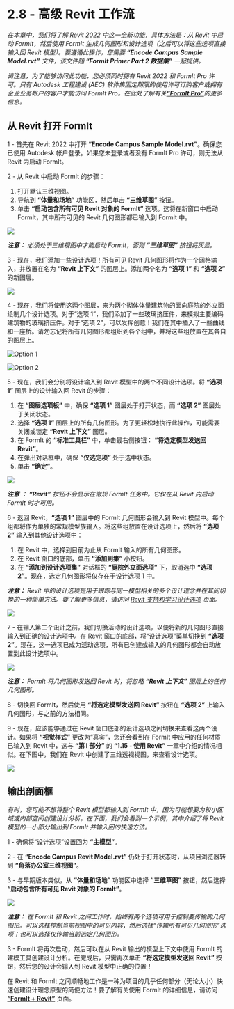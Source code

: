# 2.8 - 高级 Revit 工作流

_在本章中，我们将了解 Revit 2022 中这一全新功能，具体方法是：从 Revit 中启动 FormIt，然后使用 FormIt 生成几何图形和设计选项（之后可以将这些选项直接输入回 Revit 模型）。要遵循此操作，您需要_ _**“Encode Campus Sample Model.rvt”**_ _文件，该文件随_ _**“FormIt Primer Part 2 数据集”** 一起提供。_

_请注意，为了能够访问此功能，您必须同时拥有 Revit 2022 和 FormIt Pro 许可。只有 Autodesk 工程建设 (AEC) 软件集固定期限的使用许可订购客户或拥有企业业务帐户的客户才能访问 FormIt Pro。在此处了解有关_[_**“FormIt Pro”**_](https://formit.autodesk.com/#pro-callout)_的更多信息。_

## 从 Revit 打开 FormIt

1 - 首先在 Revit 2022 中打开 **“Encode Campus Sample Model.rvt”**。确保您已使用 Autodesk 帐户登录。如果您未登录或者没有 FormIt Pro 许可，则无法从 Revit 内启动 FormIt。

2 - 从 Revit 中启动 FormIt 的步骤：

1. 打开默认三维视图。
2. 导航到 **“体量和场地”** 功能区，然后单击 **“三维草图”** 按钮。
3. 单击 **“启动包含所有可见 Revit 对象的 FormIt”** 选项。这将在新窗口中启动 FormIt，其中所有可见的 Revit 几何图形都已输入到 FormIt 中。

![](<../../.gitbook/assets/0 (22).png>)

_**注意：**_ _必须处于三维视图中才能启动 FormIt，否则_ _**“三维草图”**_ _按钮将灰显。_

3 - 现在，我们添加一些设计选项！所有可见 Revit 几何图形将作为一个网格输入，并放置在名为 **“Revit 上下文”** 的图层上。添加两个名为 **“选项 1”** 和 **“选项 2”** 的新图层。

![](<../../.gitbook/assets/1 (23) (1).png>)

4 - 现在，我们将使用这两个图层，来为两个砌体体量建筑物的面向庭院的外立面绘制几个设计选项。对于“选项 1”，我们添加了一些玻璃挤压件，来模拟主要编码建筑物的玻璃挤压件。对于“选项 2”，可以发挥创意！我们在其中插入了一些曲线和一座桥。请勿忘记将所有几何图形都组织到各个组中，并将这些组放置在其各自的图层上。

![Option 1](<../../.gitbook/assets/2 (23) (1).png>)

![Option 2](<../../.gitbook/assets/3 (20) (1).png>)

5 - 现在，我们会分别将设计输入到 Revit 模型中的两个不同设计选项。将 **“选项 1”** 图层上的设计输入回 Revit 的步骤：

1. 在 **“图层选项板”** 中，确保 **“选项 1”** 图层处于打开状态，而 **“选项 2”** 图层处于关闭状态。
2. 选择 **“选项 1”** 图层上的所有几何图形。为了更轻松地执行此操作，可能需要关闭或锁定 **“Revit 上下文”** 图层。
3. 在 FormIt 的 **“标准工具栏”** 中，单击最右侧按钮： **“将选定模型发送回 Revit”**。
4. 在弹出对话框中，确保 **“仅选定项”** 处于选中状态。
5. 单击 **“确定”**。

![](<../../.gitbook/assets/4 (19) (1).png>)

_**注意**_ _：_ _**“Revit”**_ _按钮不会显示在常规 FormIt 任务中。它仅在从 Revit 内启动 FormIt 时才可用。_

6 - 返回 Revit，**“选项 1”** 图层中的 FormIt 几何图形会输入到 Revit 模型中。每个组都将作为单独的常规模型族输入。将这些组放置在设计选项上，然后将 **“选项 2”** 输入到其他设计选项中：

1. 在 Revit 中，选择到目前为止从 FormIt 输入的所有几何图形。
2. 在 Revit 窗口的底部，单击 **“添加到集”** 小按钮。
3. 在 **“添加到设计选项集”** 对话框的 **“庭院外立面选项”** 下，取消选中 **“选项 2”**。现在，选定几何图形将仅存在于设计选项 1 中。

_**注意：**_ _Revit 中的设计选项是用于跟踪与同一模型相关的多个设计理念并在其间切换的一种简单方法。要了解更多信息，请访问_ [_Revit 支持和学习设计选项_](https://knowledge.autodesk.com/support/revit-products/learn-explore/caas/CloudHelp/cloudhelp/2021/ENU/Revit-Model/files/GUID-D48B1E7E-BC34-414E-85BD-790F199BB2C0-htm.html) _页面。_

![](<../../.gitbook/assets/5 (18).png>)

7 - 在输入第二个设计之前，我们切换活动的设计选项，以便将新的几何图形直接输入到正确的设计选项中。在 Revit 窗口的底部，将“设计选项”菜单切换到 **“选项 2”**。现在，这一选项已成为活动选项，所有已创建或输入的几何图形都会自动放置到此设计选项中。

![](<../../.gitbook/assets/6 (15).png>)

_**注意：**_ _FormIt 将几何图形发送回 Revit 时，将忽略_ _**“Revit 上下文”** 图层上的任何几何图形。_

8 - 切换回 FormIt，然后使用 **“将选定模型发送回 Revit”** 按钮在 **“选项 2”** 上输入几何图形，与之前的方法相同。

9 - 现在，应该能够通过在 Revit 窗口底部的设计选项之间切换来查看这两个设计。如果将 **“视觉样式”** 更改为“真实”，您还会看到在 FormIt 中应用的任何材质已输入到 Revit 中，这与 **“第 I 部分”** 的 **“1.15 - 使用 Revit”** 一章中介绍的情况相似。在下图中，我们在 Revit 中创建了三维透视视图，来查看设计选项。

![](<../../.gitbook/assets/7 (10).png>)

## 输出剖面框

_有时，您可能不想将整个 Revit 模型都输入到 FormIt 中，因为可能想要为较小区域或内部空间创建设计分析。在下面，我们会看到一个示例，其中介绍了将 Revit 模型的一小部分输出到 FormIt 并输入回的快速方法。_

1 - 确保将“设计选项”设置回为 **“主模型”**。

2 - 在 **“Encode Campus Revit Model.rvt”** 仍处于打开状态时，从项目浏览器转到 **“角落办公室三维视图”**。

3 - 与早期版本类似，从 **“体量和场地”** 功能区中选择 **“三维草图”** 按钮，然后选择 **“启动包含所有可见 Revit 对象的 FormIt”**。

![](<../../.gitbook/assets/8 (10) (1).png>)

_**注意：**_ _在 FormIt 和 Revit 之间工作时，始终有两个选项可用于控制要传输的几何图形。可以选择控制当前视图中的可见内容，然后选择“传输所有可见几何图形”选项；也可以选择仅传输当前选定几何图形。_

3 - FormIt 将再次启动，然后可以在从 Revit 输出的模型上下文中使用 FormIt 的建模工具创建设计分析。在完成后，只需再次单击 **“将选定模型发送回 Revit”** 按钮，然后您的设计会输入到 Revit 模型中正确的位置！

在 Revit 和 FormIt 之间顺畅地工作是一种为项目的几乎任何部分（无论大小）快速创建设计理念原型的简便方法！要了解有关使用 FormIt 的详细信息，请访问 [**“FormIt + Revit”**](https://formit.autodesk.com/page/formit-revit#:\~:text=FormIt%20Groups%20become%20Revit%20Mass,using%20Revit%202018%20and%20newer.) 页面。
